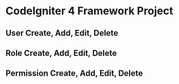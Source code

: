 # CodeIgniter 4 Framework Project

## User Create, Add, Edit, Delete
## Role Create, Add, Edit, Delete
## Permission Create, Add, Edit, Delete


